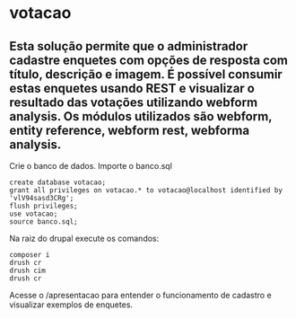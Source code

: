 # votacao

## Esta solução permite que o administrador cadastre enquetes com opções de resposta com título, descrição e imagem. É possível consumir estas enquetes usando REST e visualizar o resultado das votações utilizando webform analysis. Os módulos utilizados são webform, entity reference, webform rest, webforma analysis.


Crie o banco de dados. Importe o banco.sql
```
create database votacao;
grant all privileges on votacao.* to votacao@localhost identified by 'vlV94sasd3CRg';
flush privileges;
use votacao;
source banco.sql;
```

Na raiz do drupal execute os comandos:
```
composer i
drush cr
drush cim
drush cr
```

Acesse o /apresentacao para entender o funcionamento de cadastro e visualizar exemplos de enquetes.


